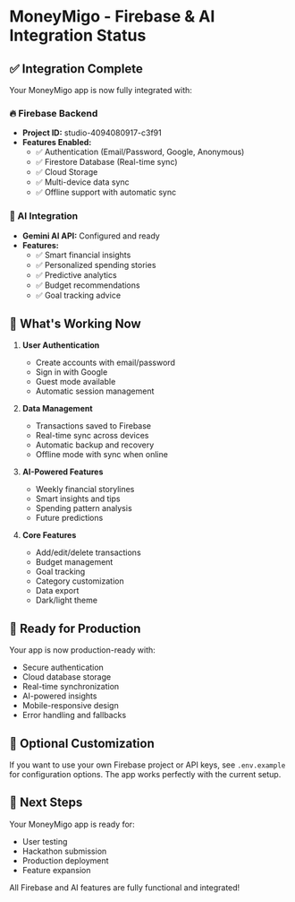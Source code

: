 # MoneyMigo - Firebase & AI Integration Status

## ✅ Integration Complete

Your MoneyMigo app is now fully integrated with:

### 🔥 Firebase Backend
- **Project ID:** studio-4094080917-c3f91
- **Features Enabled:**
  - ✅ Authentication (Email/Password, Google, Anonymous)
  - ✅ Firestore Database (Real-time sync)
  - ✅ Cloud Storage
  - ✅ Multi-device data sync
  - ✅ Offline support with automatic sync

### 🤖 AI Integration
- **Gemini AI API:** Configured and ready
- **Features:**
  - ✅ Smart financial insights
  - ✅ Personalized spending stories
  - ✅ Predictive analytics
  - ✅ Budget recommendations
  - ✅ Goal tracking advice

## 🚀 What's Working Now

1. **User Authentication**
   - Create accounts with email/password
   - Sign in with Google
   - Guest mode available
   - Automatic session management

2. **Data Management**
   - Transactions saved to Firebase
   - Real-time sync across devices
   - Automatic backup and recovery
   - Offline mode with sync when online

3. **AI-Powered Features**
   - Weekly financial storylines
   - Smart insights and tips
   - Spending pattern analysis
   - Future predictions

4. **Core Features**
   - Add/edit/delete transactions
   - Budget management
   - Goal tracking
   - Category customization
   - Data export
   - Dark/light theme

## 📱 Ready for Production

Your app is now production-ready with:
- Secure authentication
- Cloud database storage
- Real-time synchronization
- AI-powered insights
- Mobile-responsive design
- Error handling and fallbacks

## 🔧 Optional Customization

If you want to use your own Firebase project or API keys, see `.env.example` for configuration options. The app works perfectly with the current setup.

## 🎯 Next Steps

Your MoneyMigo app is ready for:
- User testing
- Hackathon submission
- Production deployment
- Feature expansion

All Firebase and AI features are fully functional and integrated!
